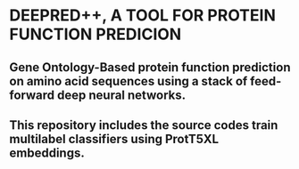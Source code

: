 # DEEPRED++, A TOOL FOR PROTEIN FUNCTION PREDICION
## Gene Ontology-Based protein function prediction on amino acid sequences using a stack of feed-forward deep neural networks.
## This repository includes the source codes train multilabel classifiers using ProtT5XL embeddings.



